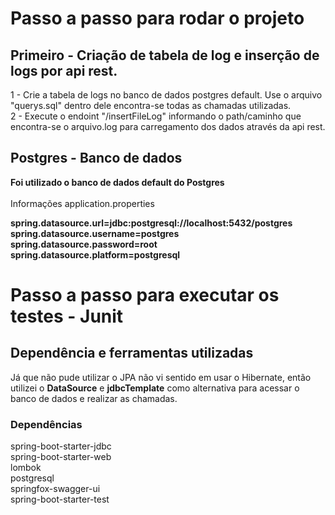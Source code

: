 <h1>Passo a passo para rodar o projeto</h1>

<h2> Primeiro - Criação de tabela de log e inserção de logs por api rest.</h2>
1 - Crie a tabela de logs no banco de dados postgres default. Use o arquivo "querys.sql" dentro dele encontra-se todas as chamadas utilizadas. </br>
2 - Execute o endoint "/insertFileLog" informando o path/caminho que encontra-se o arquivo.log para carregamento dos dados através da api rest.

</hr>
<h2>Postgres - Banco de dados</h2>
<strong>Foi utilizado o banco de dados default do Postgres</strong> </br>
</br>
Informações application.properties</b></br>

<b>spring.datasource.url=jdbc:postgresql://localhost:5432/postgres </b></br>
<b>spring.datasource.username=postgres </b></br>
<b>spring.datasource.password=root </b></br>
<b>spring.datasource.platform=postgresql</b></br>

</hr>
<h1>Passo a passo para executar os testes - Junit</h1>


</hr>
<h2>Dependência e ferramentas utilizadas</h2>
Já que não pude utilizar o JPA não vi sentido em usar o Hibernate, então utilizei o <b>DataSource</b> e <b>jdbcTemplate</b> como alternativa para acessar o banco de dados e realizar as chamadas.
</br>

<h3>Dependências</h3>
spring-boot-starter-jdbc </br>
spring-boot-starter-web </br>
lombok </br>
postgresql </br>
springfox-swagger-ui </br>
spring-boot-starter-test



